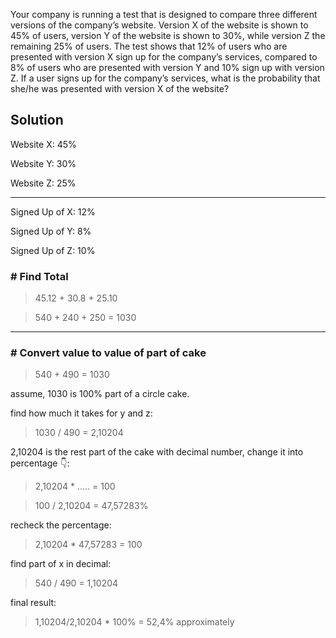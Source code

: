 Your company is running a test that is designed to compare three different versions of the company’s website. Version X of
the website is shown to 45% of users, version Y of the website is shown to 30%, while version Z the remaining 25% of users.
The test shows that 12% of users who are presented with version X sign up for the company’s services, compared to 8% of
users who are presented with version Y and 10% sign up with version Z. If a user signs up for the company’s services, what
is the probability that she/he was presented with version X of the website?

## Solution

Website X: 45%

Website Y: 30%

Website Z: 25%

---

Signed Up of X: 12%

Signed Up of Y: 8%

Signed Up of Z: 10%

### # Find Total

> 45.12 + 30.8 + 25.10

> 540 + 240 + 250 = 1030

---

### # Convert value to value of part of cake

> 540 + 490 = 1030

assume, 1030 is 100% part of a circle cake.

find how much it takes for y and z:

> 1030 / 490 = 2,10204

2,10204 is the rest part of the cake with decimal number, change it into percentage 👇:

> 2,10204 \* ..... = 100

> 100 / 2,10204 = 47,57283%

recheck the percentage:

> 2,10204 \* 47,57283 = 100

find part of x in decimal:

> 540 / 490 = 1,10204

final result:

> 1,10204/2,10204 \* 100% = 52,4% approximately
